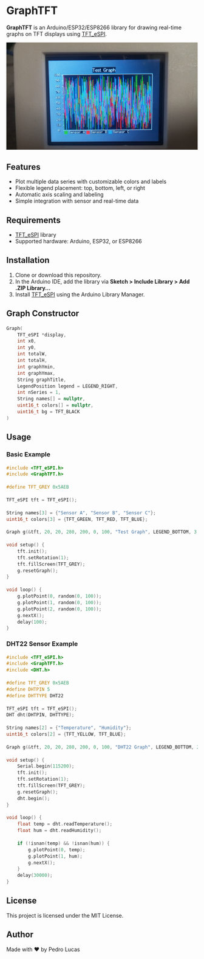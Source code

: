 # GraphTFT

**GraphTFT** is an Arduino/ESP32/ESP8266 library for drawing real-time graphs on TFT displays using [TFT_eSPI](https://github.com/Bodmer/TFT_eSPI).

![Demo](demo.jpeg)

## Features

- Plot multiple data series with customizable colors and labels
- Flexible legend placement: top, bottom, left, or right
- Automatic axis scaling and labeling
- Simple integration with sensor and real-time data

## Requirements

- [TFT_eSPI](https://github.com/Bodmer/TFT_eSPI) library
- Supported hardware: Arduino, ESP32, or ESP8266

## Installation

1. Clone or download this repository.
2. In the Arduino IDE, add the library via **Sketch > Include Library > Add .ZIP Library...**
3. Install [TFT_eSPI](https://github.com/Bodmer/TFT_eSPI) using the Arduino Library Manager.

## Graph Constructor

```cpp
Graph(
    TFT_eSPI *display,
    int x0,
    int y0,
    int totalW,
    int totalH,
    int graphYmin,
    int graphYmax,
    String graphTitle,
    LegendPosition legend = LEGEND_RIGHT,
    int nSeries = 1,
    String names[] = nullptr,
    uint16_t colors[] = nullptr,
    uint16_t bg = TFT_BLACK
)
```

## Usage

### Basic Example

```cpp
#include <TFT_eSPI.h>
#include <GraphTFT.h>

#define TFT_GREY 0x5AEB

TFT_eSPI tft = TFT_eSPI();

String names[3] = {"Sensor A", "Sensor B", "Sensor C"};
uint16_t colors[3] = {TFT_GREEN, TFT_RED, TFT_BLUE};

Graph g(&tft, 20, 20, 280, 200, 0, 100, "Test Graph", LEGEND_BOTTOM, 3, names, colors);

void setup() {
    tft.init();
    tft.setRotation(1);
    tft.fillScreen(TFT_GREY);
    g.resetGraph();
}

void loop() {
    g.plotPoint(0, random(0, 100));
    g.plotPoint(1, random(0, 100));
    g.plotPoint(2, random(0, 100));
    g.nextX();
    delay(100);
}
```

### DHT22 Sensor Example

```cpp
#include <TFT_eSPI.h>
#include <GraphTFT.h>
#include <DHT.h>

#define TFT_GREY 0x5AEB
#define DHTPIN 5
#define DHTTYPE DHT22

TFT_eSPI tft = TFT_eSPI();
DHT dht(DHTPIN, DHTTYPE);

String names[2] = {"Temperature", "Humidity"};
uint16_t colors[2] = {TFT_YELLOW, TFT_BLUE};

Graph g(&tft, 20, 20, 280, 200, 0, 100, "DHT22 Graph", LEGEND_BOTTOM, 2, names, colors);

void setup() {
    Serial.begin(115200);
    tft.init();
    tft.setRotation(1);
    tft.fillScreen(TFT_GREY);
    g.resetGraph();
    dht.begin();
}

void loop() {
    float temp = dht.readTemperature();
    float hum = dht.readHumidity();

    if (!isnan(temp) && !isnan(hum)) {
        g.plotPoint(0, temp);
        g.plotPoint(1, hum);
        g.nextX();
    }
    delay(30000);
}
```

## License

This project is licensed under the MIT License.

## Author

Made with ❤️ by Pedro Lucas